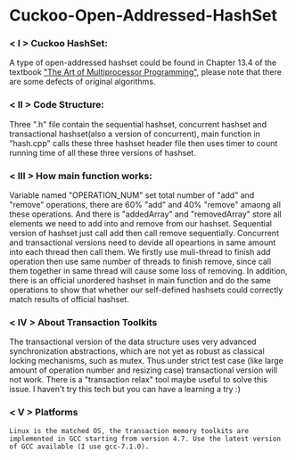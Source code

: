# Cuckoo-Open-Addressed-HashSet

### < I > Cuckoo HashSet: <br>
  A type of open-addressed hashset could be found in Chapter 13.4 of the textbook ["The Art of Multiprocessor Programming"](https://www.e-reading.club/bookreader.php/134637/Herlihy,_Shavit_-_The_art_of_multiprocessor_programming.pdf), please note that there are some defects of original algorithms.
  
### < II > Code Structure:<br>
  Three ".h" file contain the sequential hashset, concurrent hashset and transactional hashset(also a version of concurrent), main function in "hash.cpp" calls these three hashset header file then uses timer to count running time of all these three versions of hashset.

### < III > How main function works:<br>
  Variable named "OPERATION_NUM" set total number of "add" and "remove" operations, there are 60% "add" and 40% "remove" amaong all these operations. And there is "addedArray" and "removedArray" store all elements we need to add into and remove from our hashset. Sequential version of hashset just call add then call remove sequentially. Concurrent and transactional versions need to devide all opeartions in same amount into each thread then call them. We firstly use muli-thread to finish add operation then use same number of threads to finish remove, since call them together in same thread will cause some loss of removing.
  In addition, there is an official unordered hashset in main function and do the same operations to show that whether our self-defined hashsets could correctly match results of official hashset.
  
### < IV > About Transaction Toolkits<br>
   The transactional version of the data structure uses very advanced synchronization abstractions, which are not yet as robust as classical locking mechanisms, such as mutex. Thus under strict test case (like large amount of operation number and resizing case) transactional version will not work.
   There is a "transaction relax" tool maybe useful to solve this issue. I haven't try this tech but you can have a learning a try :)
   
### < V > Platforms<br>
    Linux is the matched OS, the transaction memory toolkits are implemented in GCC starting from version 4.7. Use the latest version of GCC available (I use gcc-7.1.0).
   
